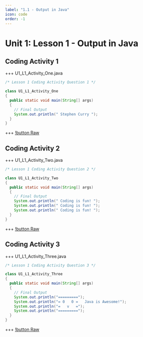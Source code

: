 ```yaml
---
label: "1.1 - Output in Java"
icon: code
order: -1
---
```


# Unit 1: Lesson 1 - Output in Java

## Coding Activity 1
+++ U1_L1_Activity_One.java
```java
/* Lesson 1 Coding Activity Question 1 */

class U1_L1_Activity_One 
{
  public static void main(String[] args) 
  {	
    // Final Output
    System.out.println(" Stephen Curry ");
  }
}
```
+++
[!button Raw](/docs/project-stem/unit-1/1-1/raw/1.1-Activity1.java)

## Coding Activity 2
+++ U1_L1_Activity_Two.java
```java
/* Lesson 1 Coding Activity Question 2 */

class U1_L1_Activity_Two 
{
  public static void main(String[] args) 
  {
    // Final Output
    System.out.println(" Coding is fun! ");
    System.out.println(" Coding is fun! ");
    System.out.println(" Coding is fun! ");
  }
}
```
+++
[!button Raw](/docs/project-stem/unit-1/1-1/raw/1.1-Activity2.java)

## Coding Activity 3
+++ U1_L1_Activity_Three.java
```java
/* Lesson 1 Coding Activity Question 3 */

class U1_L1_Activity_Three 
{
  public static void main(String[] args) 
  {
    // Final Output
    System.out.println("=========");
    System.out.println("= 0   0 =   Java is Awesome!");
    System.out.println("=   v   =");
    System.out.println("=========");
  }
}
```
+++
[!button Raw](/docs/project-stem/unit-1/1-1/raw/1.1-Activity3.java)

